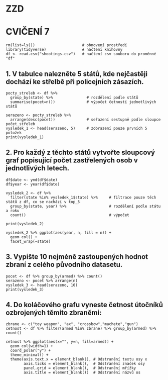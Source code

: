 # ZZD
# CVIČENÍ 7
```{r}
rm(list=ls())                     # obnovení prostředí
library(tidyverse)                # načtení knihovny
df <- read.csv("shootings.csv")   # načtení csv souboru do proměnné "df"
```

## 1. V tabulce nalezněte 5 států, kde nejčastěji dochází ke střelbě při policejních zásazích.
```{r, execute = TRUE}
pocty_streleb <- df %>% 
  group_by(state) %>%               # rozdělení podle států
  summarise(pocet=n())              # výpočet četností jednotlivých států

serazeno <- pocty_streleb %>%                           
  arrange(desc(pocet))              # seřazení sestupně podle sloupce počet_střeleb
vysledek_1 <- head(serazeno, 5)     # zobrazení pouze prvních 5 položek
print(vysledek_1)
```

## 2. Pro každý z těchto států vytvořte sloupcový graf popisující počet zastřelených osob v jednotlivých letech.
```{r, execute = TRUE}
df$date <- ymd(df$date)
df$year <- year(df$date)

vysledek_2 <- df %>% 
  filter(state %in% vysledek_1$state) %>%     # filtrace pouze těch států z df, co se nachází v top_5
  group_by(state, year) %>%                   # rozdělení podle státu a roku
  count()                                     # výpočet

print(vysledek_2)

vysledek_2 %>% ggplot(aes(year, n, fill = n)) +
  geom_col() + 
  facet_wrap(~state)
```

## 3. Vypište 10 nejméně zastoupených hodnot zbraní z celého původního datasetu.
```{r, execute = TRUE}
pocet <- df %>% group_by(armed) %>% count()
serazeno <- pocet %>% arrange(n)
vysledek_3 <- head(serazeno, 10)
print(vysledek_3)
```

## 4. Do koláčového grafu vyneste četnost útočníků ozbrojených těmito zbraněmi:
```{r, execute = TRUE}
zbrane <- c("toy weapon", "ax", "crossbow","machete","gun")
cetnost <- df %>% filter(armed %in% zbrane) %>% group_by(armed) %>% count()

cetnost %>% ggplot(aes(x="", y=n, fill=armed)) +
  geom_col(width=1) + 
  coord_polar("y") +
  theme_minimal() + 
  theme(axis.text.x = element_blank(), # Odstranění textu osy x
        axis.ticks = element_blank(),  # Odstranění značek osy
        panel.grid = element_blank(),  # Odstranění mřížky
        axis.title = element_blank())  # Odstranění názvů os
```
